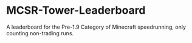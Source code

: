 # MCSR-Tower-Leaderboard

A leaderboard for the Pre-1.9 Category of Minecraft speedrunning, only counting non-trading runs. 
